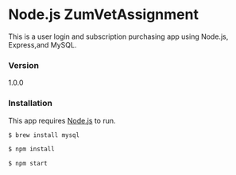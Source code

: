 # Node.js ZumVetAssignment


This is a user login and subscription purchasing app using Node.js, Express,and MySQL.

### Version
1.0.0


### Installation

This app requires [Node.js](https://nodejs.org/) to run.

```sh
$ brew install mysql
```

```sh
$ npm install
```

```sh
$ npm start
```

